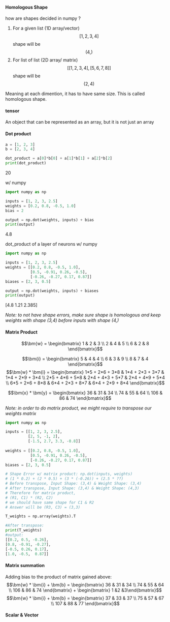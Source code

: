 #### Homologous Shape

how are shapes decided in numpy ?

1. For a given list (1D array/vector)  $$[1,2,3,4]$$
   shape will be $$(4,)$$
2. For list of list (2D array/ matrix) $$ [[1,2,3,4], [5,6,7,8]] $$
   shape will be
   $$(2,4)$$

Meaning at each dimention, it has to have same size. This is called homologous shape.

#### tensor
An object that can be represented as an array, but it is not just an array

#### Dot product

```Python
a = [1, 2, 3]
b = [2, 3, 4] 

dot_product = a[0]*b[0] + a[1]*b[1] + a[2]*b[2]
print(dot_product)
```
20

w/ numpy

```Python
import numpy as np

inputs = [1, 2, 3, 2.5]
weights = [0.2, 0.8, -0.5, 1.0]
bias = 2

output = np.dot(weights, inputs) + bias
print(output)
```
4.8

dot_product of a layer of neurons w/ numpy

```Python
import numpy as np

inputs = [1, 2, 3, 2.5]
weights = [[0.2, 0.8, -0.5, 1.0],
		   [0.5, -0.91, 0.26, -0.5],
		   [-0.26, -0.27, 0.17, 0.87]]
biases = [2, 3, 0.5]

output = np.dot(weights, inputs) + biases
print(output)
```
[4.8 1.21 2.385]

*Note: to not have shape errors, make sure shape is homologous and keep weights with shape (3,4) before inputs with shape (4,)*

#### Matrix Product 
$$\newcommand{\bm}[1]{\boldsymbol{#1}}$$
$$\bm{w} = \begin{bmatrix} 1 & 2 & 3 \\
2 & 4 & 5 \\
6 & 2 & 8
\end{bmatrix}$$

$$\bm{i} = \begin{bmatrix} 5 & 4 & 4 \\
6 & 3 & 9 \\
8 & 7 & 4
\end{bmatrix}$$
$$\bm{w} * \bm{i} = \begin{bmatrix} 1*5 + 2*6 + 3*8  & 1*4 + 2*3 + 3*7 & 1*4 + 2*9 + 3*4 \\
2*5 + 4*6 + 5*8  & 2*4 + 4*3 + 5*7 & 2*4 + 4*9 + 5*4 \\
6*5 + 2*6 + 8*8  & 6*4 + 2*3 + 8*7 & 6*4 + 2*9 + 8*4 \end{bmatrix}$$

$$\bm{x} * \bm{y} = \begin{bmatrix} 36  & 31 & 34 \\
74  & 55 & 64 \\
106  & 86 & 74 \end{bmatrix}$$

*Note: in order to do matrix product, we might require to transpose our weights matrix*

```Python
import numpy as np

inputs = [[1, 2, 3, 2.5],
		  [2, 5, -1, 2],
		  [-1.5, 2.7, 3.3, -0.8]]
		  
weights = [[0.2, 0.8, -0.5, 1.0],
		   [0.5, -0.91, 0.26, -0.5],
		   [-0.26, -0.27, 0.17, 0.87]]
biases = [2, 3, 0.5]

# Shape Error w/ matrix product: np.dot(inputs, weights)
# (1 * 0.2) + (2 * 0.5) + (3 * (-0.26)) + (2.5 * ??)
# Before transpose, Input Shape: (3,4) & Weight Shape: (3,4)
# After transpose, Input Shape: (3,4) & Weight Shape: (4,3)
# Therefore for matrix product, 
# (R1, C1) * (R2, C2)
# we should have same shape for C1 & R2
# Answer will be (R3, C3) = (3,3)

T_weights = np.array(weights).T

#After transpose:
print(T_weights) 
#output:
[[0.2, 0.5, -0.26],
[0.8, -0.91, -0.27],
[-0.5, 0.26, 0.17],
[1.0, -0.5,  0.87]]
```

#### Matrix summation

Adding bias to the product of matrix gained above:
$$\bm{w} * \bm{i} + \bm{b} = \begin{bmatrix} 36  & 31 & 34 \\
74  & 55 & 64 \\
106  & 86 & 74 \end{bmatrix} + \begin{bmatrix} 1 &2 &3\end{bmatrix}$$
$$\bm{w} * \bm{i} + \bm{b} = \begin{bmatrix} 37  & 33 & 37 \\
75  & 57 & 67 \\
107  & 88 & 77 \end{bmatrix}$$
#### Scalar & Vector